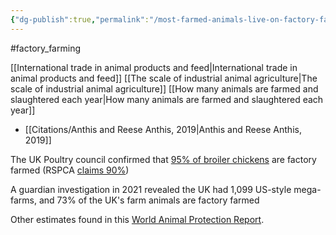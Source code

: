```yaml
---
{"dg-publish":true,"permalink":"/most-farmed-animals-live-on-factory-farms/","tags":["factory_farming"],"created":"2024-03-10T16:30:53.000+00:00","updated":"2025-10-10T23:33:50.981+01:00"}
---
```


#factory_farming 

[[International trade in animal products and feed\|International trade in animal products and feed]]
[[The scale of industrial animal agriculture\|The scale of industrial animal agriculture]]
[[How many animals are farmed and slaughtered each year\|How many animals are farmed and slaughtered each year]]

- [[Citations/Anthis and Reese Anthis, 2019\|Anthis and Reese Anthis, 2019]]

The UK Poultry council confirmed that [95% of broiler chickens](https://www.eating-better.org/uploads/Documents/2020/EB_WeNeedToTalkAboutChicken_Feb20_A4_Final.pdf) are factory farmed (RSPCA [claims 90%](https://www.rspca.org.uk/getinvolved/campaign/betterchicken))

A guardian investigation in 2021 revealed the UK had 1,099 US-style mega-farms, and 73% of the UK's farm animals are factory farmed

Other estimates found in this [World Animal Protection Report](https://www.worldanimalprotection.org/globalassets/pdfs/reports/english/world-animal-protection-cop28-report.pdf).